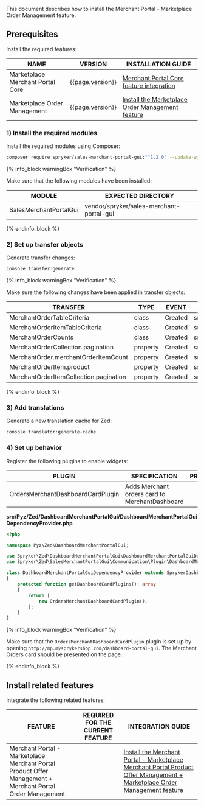 
This document describes how to install the Merchant Portal - Marketplace Order Management feature.

## Prerequisites

Install the required features:

| NAME  | VERSION | INSTALLATION GUIDE |
| --------------- | --------- | ------------|
| Marketplace Merchant Portal Core | {{page.version}} | [Merchant Portal Core feature integration](/docs/pbc/all/merchant-management/{{page.version}}/marketplace/install-and-upgrade/install-features/install-the-marketplace-merchant-portal-core-feature.html) |
| Marketplace Order Management | {{page.version}} | [Install the Marketplace Order Management feature](/docs/pbc/all/order-management-system/{{page.version}}/marketplace/install-features/install-the-marketplace-order-management-feature.html) |

### 1) Install the required modules

Install the required modules using Composer:

```bash
composer require spryker/sales-merchant-portal-gui:"^1.2.0" --update-with-dependencies
```

{% info_block warningBox "Verification" %}

Make sure that the following modules have been installed:

| MODULE  | EXPECTED DIRECTORY  |
| ------------- | --------------- |
| SalesMerchantPortalGui | vendor/spryker/sales-merchant-portal-gui |

{% endinfo_block %}

### 2) Set up transfer objects

Generate transfer changes:

```bash
console transfer:generate
```

{% info_block warningBox "Verification" %}

Make sure the following changes have been applied in transfer objects:

| TRANSFER | TYPE  | EVENT   | PATH |
| ------------- | ---- | ------ |---------------- |
| MerchantOrderTableCriteria | class | Created | src/Generated/Shared/Transfer/MerchantOrderTableCriteriaTransfer |
| MerchantOrderItemTableCriteria | class | Created | src/Generated/Shared/Transfer/MerchantOrderItemTableCriteriaTransfer |
| MerchantOrderCounts | class | Created | src/Generated/Shared/Transfer/MerchantOrderCountsTransfer |
| MerchantOrderCollection.pagination | property | Created | src/Generated/Shared/Transfer/MerchantOrderCollectionTransfer |
| MerchantOrder.merchantOrderItemCount | property | Created | src/Generated/Shared/Transfer/MerchantOrderTransfer |
| MerchantOrderItem.product | property | Created | src/Generated/Shared/Transfer/MerchantOrderItemTransfer |
| MerchantOrderItemCollection.pagination | property | Created | src/Generated/Shared/Transfer/MerchantOrderItemCollectionTransfer |

{% endinfo_block %}


### 3) Add translations

Generate a new translation cache for Zed:

```bash
console translator:generate-cache
```

### 4) Set up behavior

Register the following plugins to enable widgets:

| PLUGIN | SPECIFICATION | PREREQUISITES   | NAMESPACE   |
| --------------- | -------------- | ------ | -------------- |
| OrdersMerchantDashboardCardPlugin | Adds Merchant orders card to MerchantDashboard |  | Spryker\Zed\SalesMerchantPortalGui\Communication\Plugin |

**src/Pyz/Zed/DashboardMerchantPortalGui/DashboardMerchantPortalGuiDependencyProvider.php**

```php
<?php

namespace Pyz\Zed\DashboardMerchantPortalGui;

use Spryker\Zed\DashboardMerchantPortalGui\DashboardMerchantPortalGuiDependencyProvider as SprykerDashboardMerchantPortalGuiDependencyProvider;
use Spryker\Zed\SalesMerchantPortalGui\Communication\Plugin\DashboardMerchantPortalGui\OrdersMerchantDashboardCardPlugin;

class DashboardMerchantPortalGuiDependencyProvider extends SprykerDashboardMerchantPortalGuiDependencyProvider
{
    protected function getDashboardCardPlugins(): array
    {
        return [
            new OrdersMerchantDashboardCardPlugin(),
        ];
    }
}

```

{% info_block warningBox "Verification" %}

Make sure that the `OrdersMerchantDashboardCardPlugin` plugin is set up by opening `http://mp.mysprykershop.com/dashboard-portal-gui`. The Merchant Orders card should be presented on the page.

{% endinfo_block %}

## Install related features

Integrate the following related features:

| FEATURE | REQUIRED FOR THE CURRENT FEATURE |INTEGRATION GUIDE |
| --- | --- | --- |
| Merchant Portal - Marketplace Merchant Portal Product Offer Management + Merchant Portal Order Management |  |[Install the Merchant Portal -  Marketplace Merchant Portal Product Offer Management + Marketplace Order Management feature](/docs/marketplace/dev/feature-integration-guides/{{page.version}}/merchant-portal-marketplace-merchant-portal-product-offer-management-merchant-portal-order-management-feature-integration.html) |
